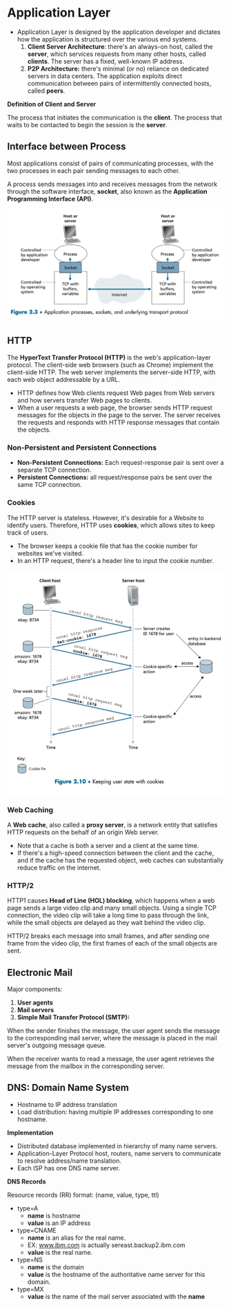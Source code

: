 # Application Layer

* Application Layer is designed by the application developer and dictates how the application is structured over the various end systems.
    1. **Client Server Architecture**: there's an always-on host, called the **server**, which services requests from many other hosts, called **clients**. The server has a fixed, well-known IP address.
    2. **P2P Architecture:** there's minimal (or no) reliance on dedicated servers in data centers. The application exploits direct communication between pairs of intermittently connected hosts, called **peers**.

**Definition of Client and Server**

The process that initiates the communication is the **client**. The process that waits to be contacted to begin the session is the **server**.

## Interface between Process
Most applications consist of pairs of communicating processes, with the two processes in each pair sending messages to each other.

A process sends messages into and receives messages from the network through the software interface, **socket**, also known as the **Application Programming Interface (API)**.

![Figure29](./image/Figure29.png)

## HTTP

The **HyperText Transfer Protocol (HTTP)** is the web's application-layer protocol. The client-side web browsers (such as Chrome) implement the client-side HTTP. The web server implements the server-side HTTP, with each web object addressable by a URL.

* HTTP defines how Web clients request Web pages from Web servers and how servers transfer Web pages to clients.
* When a user requests a web page, the browser sends HTTP request messages for the objects in the page to the server. The server receives the requests and responds with HTTP response messages that contain the objects.

### Non-Persistent and Persistent Connections
* **Non-Persistent Connections:** Each request-response pair is sent over a separate TCP connection.
* **Persistent Connections:** all request/response pairs be sent over the same TCP connection.

### Cookies

The HTTP server is stateless. However, it's desirable for a Website to identify users. Therefore, HTTP uses **cookies**, which allows sites to keep track of users.
* The browser keeps a cookie file that has the cookie number for websites we've visited.
* In an HTTP request, there's a header line to input the cookie number.

![Figure30](./image/Figure30.png)

### Web Caching

A **Web cache**, also called a **proxy server**, is a network entity that satisfies HTTP requests on the behalf of an origin Web server.
* Note that a cache is both a server and a client at the same time.
* If there's a high-speed connection between the client and the cache, and if the cache has the requested object, web caches can substantially reduce traffic on the internet.

### HTTP/2

HTTP1 causes **Head of Line (HOL) blocking**, which happens when a web page sends a large video clip and many small objects. Using a single TCP connection, the video clip will take a long time to pass through the link, while the small objects are delayed as they wait behind the video clip.

HTTP/2 breaks each message into small frames, and after sending one frame from the video clip, the first frames of each of the small objects are sent.

## Electronic Mail


Major components:

1. **User agents**
2. **Mail servers**
3. **Simple Mail Transfer Protocol (SMTP):**

When the sender finishes the message, the user agent sends the message to the corresponding mail server, where the message is placed in the mail server's outgoing message queue.

When the receiver wants to read a message, the user agent retrieves the message from the mailbox in the corresponding server.

## DNS: Domain Name System

* Hostname to IP address translation
* Load distribution: having multiple IP addresses corresponding to one hostname.

**Implementation**
* Distributed database implemented in hierarchy of many name servers.
* Application-Layer Protocol host, routers, name servers to communicate to resolve address/name translation.
* Each ISP has one DNS name server.
 
**DNS Records**

Resource records (RR) format: (name, value, type, ttl)

* type=A
    * **name** is hostname
    * **value** is an IP address
* type=CNAME
    * **name** is an alias for the real name.
    * EX: www.ibm.com is actually sereast.backup2.ibm.com
    * **value** is the real name.
* type=NS
    * **name** is the domain
    * **value** is the hostname of the authoritative name server for this domain.
* type=MX
    * **value** is the name of the mail server associated with the **name**